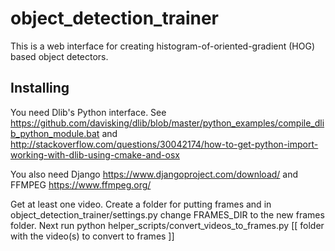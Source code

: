 # object_detection_trainer
This is a web interface for creating histogram-of-oriented-gradient (HOG) based object detectors.

## Installing
You need Dlib's Python interface. See https://github.com/davisking/dlib/blob/master/python_examples/compile_dlib_python_module.bat and http://stackoverflow.com/questions/30042174/how-to-get-python-import-working-with-dlib-using-cmake-and-osx

You also need Django https://www.djangoproject.com/download/ and FFMPEG https://www.ffmpeg.org/

Get at least one video. Create a folder for putting frames and in object_detection_trainer/settings.py change FRAMES_DIR to the new frames folder. Next run python helper_scripts/convert_videos_to_frames.py [[ folder with the video(s) to convert to frames ]]

